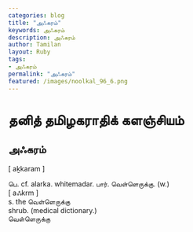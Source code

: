 ```yaml
---  
categories: blog  
title: "அஃகரம்"
keywords: அஃகரம்  
description: அஃகரம்
author: Tamilan  
layout: Ruby  
tags:     
- அஃகரம்
permalink: "அஃகரம்"  
featured: /images/noolkal_96_6.png  
--- 
```

# தனித் தமிழகராதிக் களஞ்சியம்
## அஃகரம்

[ aḵkaram ]  
  
பெ. cf. alarka. whitemadar. பார். வெள்ளெருக்கு. (w.)  
[ aஃkrm ]  
s. the வெள்ளெருக்கு  
shrub. (medical dictionary.)  
வெள்ளெருக்கு